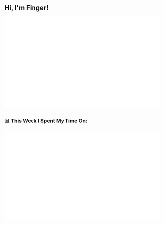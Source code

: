 <h2> Hi, I'm Finger!</h2>

<img align="right" src="https://raw.githubusercontent.com/spianmo/github-stats/master/generated/overview.svg#gh-light-mode-only">

<!-- <img align="right" height="160em" src="https://github-readme-stats-eight-theta.vercel.app/api/top-langs/?username=spianmo&layout=compact&langs_count=8&theme=algolia"/>	 -->
	
```go
package main

type Me struct {
	Name   string
	Job    string
	Code   string
	Skills string
}

func main() {
	me := &Me{
		Name:   "Finger",
		Job:    "Client-side Engineer",
		Code:   "Java and C++ and Others",
		Skills: "Android Security NLP ^o^",
	}
	_ = me
}
```


<h3>📊 This Week I Spent My Time On:</h3>
<img align='right' src="https://raw.githubusercontent.com/spianmo/github-stats/master/generated/languages.svg#gh-light-mode-only">

<!--START_SECTION:waka-->

```text
Vue.js       25 mins         ███████████████▒░░░░░░░░░   61.09 %
TypeScript   10 mins         ██████▒░░░░░░░░░░░░░░░░░░   24.74 %
JSON         4 mins          ██▒░░░░░░░░░░░░░░░░░░░░░░   09.53 %
Markdown     1 min           ▓░░░░░░░░░░░░░░░░░░░░░░░░   03.04 %
YAML         0 secs          ▒░░░░░░░░░░░░░░░░░░░░░░░░   01.51 %
tsconfig     0 secs          ░░░░░░░░░░░░░░░░░░░░░░░░░   00.08 %
```

<!--END_SECTION:waka-->
